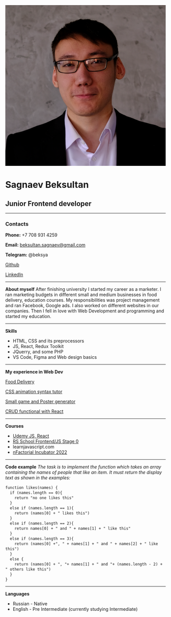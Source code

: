 ![myphoto](/photo.png)
# Sagnaev Beksultan
## Junior Frontend developer
**********
### Contacts
**Phone:** +7 708 931 4259

**Email:** beksultan.sagnaev@gmail.com

**Telegram:** @beksya

[Github](https://github.com/beksultanweb)

[LinkedIn](https://www.linkedin.com/in/beksultan-sagnaev-95226b221/)
**********

**About myself**
After finishing university I started my career as a marketer. I ran marketing budgets in different small and medium businesses in food delivery, education courses. My responsibilities was project management and ran Facebook, Google ads.
I also worked on different websites in our companies. Then I fell in love with Web Development and programming and started my education.
**********

**Skills**
* HTML, CSS and its preprocessors
* JS, React, Redux Toolkit
* JQuerry, and some PHP
* VS Code, Figma and Web design basics
**********

**My experience in Web Dev**

[Food Delivery](https://eatandfit.kz/)

[CSS animation syntax tutor](https://css-svg-animations.vercel.app/)

[Small game and Poster generator](https://chooseyourpoco.kz/game/)

[CRUD functional with React](http://frontend-mentor-product-feedback.vercel.app/)
**********

**Courses**
* [Udemy JS, React](https://www.udemy.com/user/yan-kovalenko-2/)
* [RS School Frontend/JS Stage 0](https://rs.school)
* learnjavascript.com
* [nFactorial Incubator 2022](https://www.nfactorial.live/)
**********

**Code example**
*The task is to implement the function which takes an array containing the names of people that like an item. It must return the display text as shown in the examples:*
```
function likes(names) {
  if (names.length == 0){
    return "no one likes this"
  }
  else if (names.length == 1){
    return (names[0] + " likes this")
  }
  else if (names.length == 2){
    return names[0] + " and " + names[1] + " like this"
  }
  else if (names.length == 3){
    return (names[0] +", " + names[1] + " and " + names[2] + " like this")
  }
  else {
    return (names[0] + ", "+ names[1] + " and "+ (names.length - 2) + " others like this")
  }
}
```
**********

**Languages**
* Russian - Native
* English - Pre Intermediate (currently studying Intermediate)